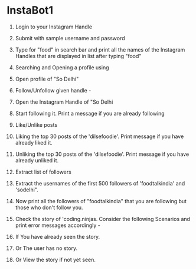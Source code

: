 # InstaBot1
1. Login to your Instagram Handle

  1. Submit with sample username and password
     
2. Type for "food" in search bar and print all the names of the Instagram Handles that are displayed in list after typing "food"



3. Searching and Opening a profile using

  1. Open profile of "So Delhi"

4. Follow/Unfollow given handle -

  1. Open the Instagram Handle of "So Delhi
  
  2. Start following it. Print a message if you are already following

5. Like/Unlike posts

  1. Liking the top 30 posts of the 'dilsefoodie'. Print message if you have already liked it.
  
  2. Unliking the top 30 posts of the 'dilsefoodie'. Print message if you have already unliked it.

6. Extract list of followers

  1. Extract the usernames of the first 500 followers of 'foodtalkindia' and 'sodelhi".
  
  2. Now print all the followers of "foodtalkindia" that you are following but those who don't follow you.

7. Check the story of 'coding.ninjas. Consider the following Scenarios and print error messages accordingly -

1. If You have already seen the story.

2. Or The user has no story.

3. Or View the story if not yet seen.
